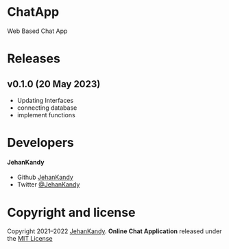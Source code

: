# ChatApp
 Web Based Chat App

# Releases

## v0.1.0 (20 May 2023)

- Updating Interfaces
- connecting database
- implement functions

# Developers
  <h4>JehanKandy</h4>

  - Github [JehanKandy](https://github.com/JehanKandy)
  - Twitter [@JehanKandy](https://twitter.com/jehankandy)
  
# Copyright and license

Copyright 2021–2022 [JehanKandy](https://github.com/JehanKandy). <b>Online Chat Application</b> released under the [MIT License](https://github.com/JehanKandy/ChatApp/blob/main/LICENSEs)